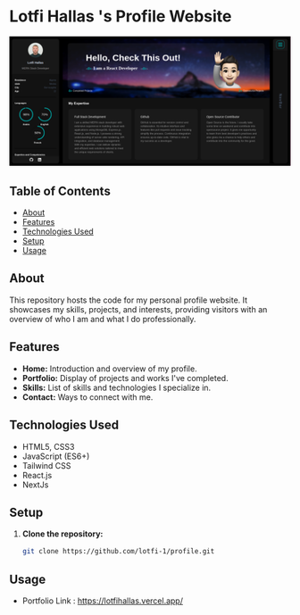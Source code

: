 <!-- @format -->

# Lotfi Hallas 's Profile Website

![Profile Website Screenshot](./public//images/profile.png)

## Table of Contents

- [About](#about)
- [Features](#features)
- [Technologies Used](#technologies-used)
- [Setup](#setup)
- [Usage](#usage)

## About

This repository hosts the code for my personal profile website. It showcases my skills, projects, and interests, providing visitors with an overview of who I am and what I do professionally.

## Features

- **Home:** Introduction and overview of my profile.
- **Portfolio:** Display of projects and works I've completed.
- **Skills:** List of skills and technologies I specialize in.
- **Contact:** Ways to connect with me.

## Technologies Used

- HTML5, CSS3
- JavaScript (ES6+)
- Tailwind CSS
- React.js
- NextJs

## Setup

1. **Clone the repository:**

   ```bash
   git clone https://github.com/lotfi-1/profile.git
   ```

## Usage

- Portfolio Link : https://lotfihallas.vercel.app/
